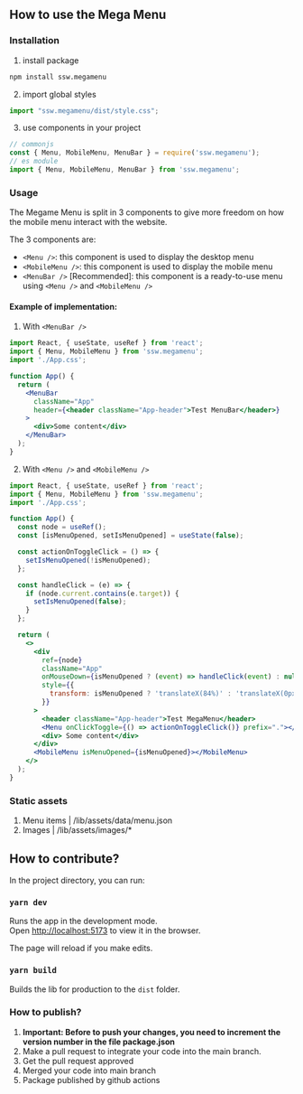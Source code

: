 ## How to use the Mega Menu

### Installation

1. install package
```bash
npm install ssw.megamenu
```
2. import global styles
```javascript
import "ssw.megamenu/dist/style.css";
```
3. use components in your project
```javascript
// commonjs
const { Menu, MobileMenu, MenuBar } = require('ssw.megamenu');
// es module
import { Menu, MobileMenu, MenuBar } from 'ssw.megamenu';
```

### Usage

The Megame Menu is split in 3 components to give more freedom on how the mobile menu interact with the website.

The 3 components are:

- `<Menu />`: this component is used to display the desktop menu
- `<MobileMenu />`: this component is used to display the mobile menu
- `<MenuBar />` [Recommended]: this component is a ready-to-use menu using `<Menu />` and `<MobileMenu />`

#### Example of implementation:

1. With `<MenuBar />`

```jsx
import React, { useState, useRef } from 'react';
import { Menu, MobileMenu } from 'ssw.megamenu';
import './App.css';

function App() {
  return (
    <MenuBar
      className="App"
      header={<header className="App-header">Test MenuBar</header>}
    >
      <div>Some content</div>
    </MenuBar>
  );
}

```

2. With `<Menu />` and `<MobileMenu />`

```jsx
import React, { useState, useRef } from 'react';
import { Menu, MobileMenu } from 'ssw.megamenu';
import './App.css';

function App() {
  const node = useRef();
  const [isMenuOpened, setIsMenuOpened] = useState(false);

  const actionOnToggleClick = () => {
    setIsMenuOpened(!isMenuOpened);
  };

  const handleClick = (e) => {
    if (node.current.contains(e.target)) {
      setIsMenuOpened(false);
    }
  };

  return (
    <>
      <div
        ref={node}
        className="App"
        onMouseDown={isMenuOpened ? (event) => handleClick(event) : null}
        style={{
          transform: isMenuOpened ? 'translateX(84%)' : 'translateX(0px)',
        }}
      >
        <header className="App-header">Test MegaMenu</header>
        <Menu onClickToggle={() => actionOnToggleClick()} prefix="."></Menu>
        <div> Some content</div>
      </div>
      <MobileMenu isMenuOpened={isMenuOpened}></MobileMenu>
    </>
  );
}
```

### Static assets

1. Menu items | /lib/assets/data/menu.json
2. Images | /lib/assets/images/*

## How to contribute?

In the project directory, you can run:

### `yarn dev`

Runs the app in the development mode.<br />
Open [http://localhost:5173](http://localhost:5173) to view it in the browser.

The page will reload if you make edits.<br />

### `yarn build`

Builds the lib for production to the `dist` folder.<br />

### How to publish?

1. **Important: Before to push your changes, you need to increment the version number in the file package.json**
2. Make a pull request to integrate your code into the main branch.
3. Get the pull request approved
4. Merged your code into main branch
5. Package published by github actions
